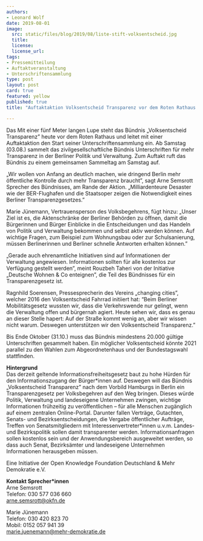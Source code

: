 ```yaml
---
authors:
- Leonard Wolf
date: 2019-08-01
image:
  src: static/files/blog/2019/08/liste-stift-volksentscheid.jpg
  title:
  license:
  license_url:
tags:
- Pressemitteilung
- Auftaktveranstaltung
- Unterschriftensammlung
type: post
layout: post
card: true
featured: yellow
published: true
title: "Auftaktaktion Volksentscheid Transparenz vor dem Roten Rathaus - 40 Organisationen setzen sich für ein Berliner Transparenzgesetz ein"

---
```


Das Mit einer fünf Meter langen Lupe steht das Bündnis „Volksentscheid Transparenz” heute vor dem Roten Rathaus und leitet mit einer Auftaktaktion den Start seiner Unterschriftensammlung ein. Ab Samstag (03.08.) sammelt das zivilgesellschaftliche Bündnis Unterschriften für mehr Transparenz in der Berliner Politik und Verwaltung. Zum Auftakt ruft das Bündnis zu einem gemeinsamen Sammeltag am Samstag auf. 

„Wir wollen von Anfang an deutlich machen, wie dringend Berlin mehr öffentliche Kontrolle durch mehr Transparenz braucht”, sagt Arne Semsrott Sprecher des Bündnisses, am Rande der Aktion. „Milliardenteure Desaster wie der BER-Flughafen und die Staatsoper zeigen die Notwendigkeit eines Berliner Transparenzgesetzes.”

Marie Jünemann, Vertrauensperson des Volksbegehrens, fügt hinzu: „Unser Ziel ist es, die Aktenschränke der Berliner Behörden zu öffnen, damit die Bürgerinnen und Bürger Einblicke in die Entscheidungen und das Handeln von Politik und Verwaltung bekommen und selbst  aktiv werden können. Auf wichtige Fragen, zum Beispiel zum Wohnungsbau oder zur Schulsanierung, müssen Berlinerinnen und Berliner schnelle Antworten erhalten können.”

„Gerade auch ehrenamtliche Initiativen sind auf Informationen der Verwaltung angewiesen. Informationen sollten für alle kostenlos zur Verfügung gestellt werden”, meint Rouzbeh Taheri von der Initiative „Deutsche Wohnen & Co enteignen”, die Teil des Bündnisses für ein Transparenzgesetz ist.

Ragnhild Soerensen, Pressesprecherin des Vereins „changing cities”, welcher 2016 den Volksentscheid Fahrrad initiiert hat: “Beim Berliner Mobilitätsgesetz wussten wir, dass die Verkehrswende nur gelingt, wenn die Verwaltung offen und bürgernah agiert. Heute sehen wir, dass es genau an dieser Stelle hapert: Auf der Straße kommt wenig an, aber wir wissen nicht warum. Deswegen unterstützen wir den Volksentscheid Transparenz.” 

Bis Ende Oktober (31.10.) muss das Bündnis mindestens 20.000 gültige Unterschriften gesammelt haben. Ein möglicher Volksentscheid könnte 2021 parallel zu den Wahlen zum Abgeordnetenhaus und der Bundestagswahl stattfinden.

**Hintergrund**<br>
Das derzeit geltende Informationsfreiheitsgesetz baut zu hohe Hürden für den Informationszugang der Bürger\*innen auf. Deswegen will das Bündnis „Volksentscheid Transparenz” nach dem Vorbild Hamburgs in Berlin ein Transparenzgesetz per Volksbegehren auf den Weg bringen. Dieses würde Politik, Verwaltung und landeseigene Unternehmen zwingen, wichtige Informationen frühzeitig zu veröffentlichen – für alle Menschen zugänglich auf einem zentralen Online-Portal. Darunter fallen Verträge, Gutachten, Senats- und Bezirksentscheidungen, die Vergabe öffentlicher Aufträge, Treffen von Senatsmitgliedern mit Interessenvertreter\*innen u.v.m.  Landes- und Bezirkspolitik sollen damit transparenter werden. Informationsanfragen sollen kostenlos sein und der Anwendungsbereich ausgeweitet werden, so dass auch Senat, Bezirksämter und landeseigene Unternehmen Informationen herausgeben müssen. 

Eine Initiative der Open Knowledge Foundation Deutschland & Mehr Demokratie e.V.

**Kontakt Sprecher\*innen**<br>
Arne Semsrott<br>
Telefon: 030 577 036 660<br>
arne.semsrott@okfn.de <br>

Marie Jünemann<br>
Telefon: 030 420 823 70<br>
Mobil: 0152 057 941 39<br>
marie.juenemann@mehr-demokratie.de
